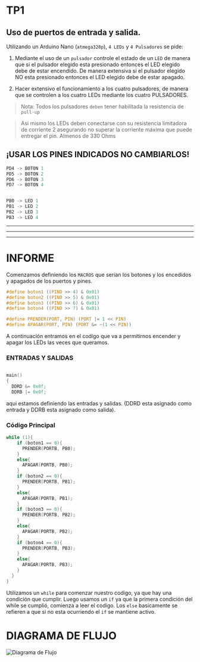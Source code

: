# TP1

## Uso de puertos de entrada y salida. 

Utilizando un Arduino Nano (`atmega328p`), `4 LEDs` y `4 Pulsadores` se pide:

1. Mediante el uso de un `pulsador` controle el estado de un `LED` de manera que si el pulsador elegido esta presionado entonces el LED elegido debe de estar encendido. De manera extensiva si el pulsador elegido NO esta presionado entonces el LED elegido debe de estar apagado. 

2.  Hacer extensivo el funcionamiento a los cuatro pulsadores, de manera que se controlen a los cuatro LEDs mediante los cuatro PULSADORES. 

> Nota: Todos los pulsadores `deben` tener habilitada la resistencia de `pull-up`

> Asi mismo los LEDs deben conectarse con su resistencia limitadora de corriente 2 asegurando no superar la corriente máxima que puede entregar el pin. Almenos de 330 Ohms


## ¡USAR LOS PINES INDICADOS NO CAMBIARLOS!

``` C
PD4 -> BOTON 1 
PD5 -> BOTON 2 
PD6 -> BOTON 3 
PD7 -> BOTON 4


PB0 -> LED 1 
PB1 -> LED 2 
PB2 -> LED 3 
PB3 -> LED 4
```
---

***

- - - - 
# INFORME
Comenzamos definiendo los `MACROS` que serian los botones y los encedidos y apagados de los puertos y pines.
```C
#define boton1 ((PIND >> 4) & 0x01)
#define boton2 ((PIND >> 5) & 0x01)
#define boton3 ((PIND >> 6) & 0x01)
#define boton4 ((PIND >> 7) & 0x01)

#define PRENDER(PORT, PIN) (PORT |= 1 << PIN)
#define APAGAR(PORT, PIN) (PORT &= ~(1 << PIN))
```
A continuación entramos en el codigo que va a permitirnos encender y apagar los LEDs las veces que queramos.
### ENTRADAS Y SALIDAS
```C

main()
{
  DDRD &= 0x0f;
  DDRB |= 0x0f;
```
aqui estamos definiendo las entradas y salidas. (DDRD esta asignado como entrada y DDRB esta asignado como salida).

### Código Principal
```C
while (1){
    if (boton1 == 0){
      PRENDER(PORTB, PB0);
    }
    else{
      APAGAR(PORTB, PB0);
    }
    if (boton2 == 0){
      PRENDER(PORTB, PB1);
    }
    else{
      APAGAR(PORTB, PB1);
    }
    if (boton3 == 0){
      PRENDER(PORTB, PB2);
    }
    else{
      APAGAR(PORTB, PB2);
    }
    if (boton4 == 0){
      PRENDER(PORTB, PB3);
    }
    else{
      APAGAR(PORTB, PB3);
    }
  }
}
```
Utilizamos un `while` para comenzar nuestro codigo, ya que hay una condición que cumplir.
Luego usamos un `if` ya que la primera condición del while se cumplió, comienza a leer el codigo.
Los `else` basicamente se refieren a que si no esta ocurriendo el `if` se mantiene activo.

# DIAGRAMA DE FLUJO


![Diagrama de Flujo](Diagrama_TP1.svg"Diagrama")


